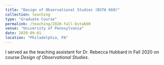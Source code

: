 ```yaml
---
title: "Design of Observational Studies (BSTA 660)"
collection: teaching
type: "Graduate Course"
permalink: /teaching/2020-fall-bsta660
venue: "University of Pennsylvania"
date: 2020-09-01
location: "Philadelphia, PA"
---
```

I served as the teaching assistant for Dr. Rebecca Hubbard in Fall 2020 on course *Design of Observational Studies*.
